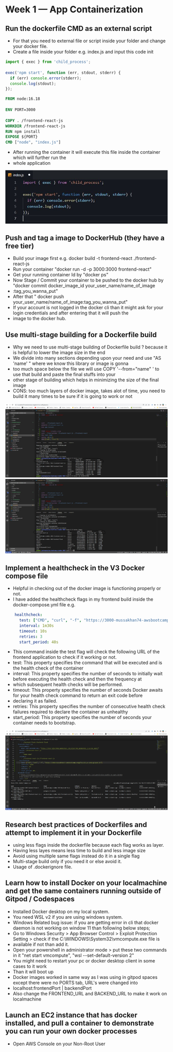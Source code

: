 # Week 1 — App Containerization

## Run the dockerfile CMD as an external script
- For that you need to external file or script inside your folder and change your docker file.
- Create a file inside your folder e.g. index.js and input this code init

```index.js
import { exec } from 'child_process';

exec('npm start', function (err, stdout, stderr) {
  if (err) console.error(stderr);
  console.log(stdout);
});
```

```dockerfile
FROM node:16.18

ENV PORT=3000

COPY . /frontend-react-js
WORKDIR /frontend-react-js
RUN npm install
EXPOSE ${PORT}
CMD ["node", "index.js"]
```

- After running the container it will execute this file inside the container which will further run the
- whole application

![Script Structure](../_docs/assets/script-structure.JPG)


 ## Push and tag a image to DockerHub (they have a free tier)
 - Build your image first e.g. docker build -t frontend-react ./frontend-react-js
 - Run your container "docker run -d -p 3000:3000 frontend-react"
 - Get your running container Id by "docker ps"
 - Now Stage / Commit your container to be pushed to the docker hub by "docker commit docker_image_id your_user_name/name_of_image
 - :tag_you_wanna_put"
 - After that " docker push  your_user_name/name_of_image:tag_you_wanna_put"
 - If your account is not logged in the docker cli than it might ask for your login credentials and after entering that it will push the
 - image to the docker hub.


 ## Use multi-stage building for a Dockerfile build
 - Why we need to use multi-stage building of Dockerfile build ? because it is helpful to lower the image size in the end
 - We divide into many sections depending upon your need and use "AS 'name' " where we know this library or image is gonna 
 - too much space below the file we will use COPY '--from="name" ' to use that build and paste the final stuffs into your
 - other stage of building which helps in minimizing the size of the final image
 - CONS: too much layers of docker image, takes alot of time, you need to build it many times to be sure if it is going to work or not

 ![MULTI STAGE DOCKER IMAGE BUILD1](../_docs/assets/multi-stage-docker-image-build1.JPG)
 ![MULTI STAGE DOCKER IMAGE BUILD2](../_docs/assets/multi-stage-docker-image-build2.JPG)

 ## Implement a healthcheck in the V3 Docker compose file  
 - Helpful in checking out of the docker image is functioning properly or not.
 - I have added the healthcheck flags in my frontend build inside the docker-compose.yml file e.g. 

```docker-compose.yml
    healthcheck:
      test: ["CMD", "curl", "-f", "https://3000-mussakhan74-awsbootcamp-anqgfic2c1t.ws-us88.gitpod.io"]
      interval: 1m30s
      timeout: 10s
      retries: 3
      start_period: 40s

```
- This command inside the test flag will check the following URL of the frontend application to check if it working or not. 
- test: This property specifies the command that will be executed and is the health check of the container
- interval: This property specifies the number of seconds to initially wait before executing the health check and then the frequency at 
- which subsequent health checks will be performed.
- timeout: This property specifies the number of seconds Docker awaits for your health check command to return an exit code before 
- declaring it as failed.
- retries: This property specifies the number of consecutive health check failures required to declare the container as unhealthy
- start_period: This property specifies the number of seconds your container needs to bootstrap. 

![HEALTH CHECK CONTAINER](../_docs/assets/health-check-container.JPG)


## Research best practices of Dockerfiles and attempt to implement it in your Dockerfile  
 - using less flags inside the dockerfile because each flag works as layer.
 - Having less layes means less time to build and less image size
 - Avoid using multiple same flags instead do it in a single flag
 - Multi-stage build only if you need it or else avoid it.
 - Usage of .dockerignore file.

## Learn how to install Docker on your localmachine and get the same containers running outside of Gitpod / Codespaces  
 - Installed Docker desktop on my local system.
 - You need WSL v2 if you are using windows system.
 - Windows Related bug issue: if you are getting error in cli that docker daemon is not working on window 11 than following below steps;
 - Go to Windows Security > App Browser Control > Exploit Protection Setting > check if the C:\WINDOWS\System32\vmcompute.exe file is 
 - available if not than add it.
 - Open your powershell in administrator mode > put these two commands in it "net start vmcompute", "wsl --set-default-version 2"
 - You might need to restart your pc or docker desktop client in some cases to it work
 - Than it will boot up
 - Docker images worked in same way as I was using in gitpod spaces except there were no PORTS tab, URL's were changed into 
 - localhost:frontendPort | backendPort
 - Also change the FRONTEND_URL and BACKEND_URL to make it work on localmachine

 ## Launch an EC2 instance that has docker installed, and pull a container to demonstrate you can run your own docker processes
 - Open AWS Console on your Non-Root User